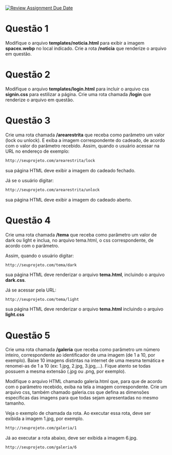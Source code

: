 [![Review Assignment Due Date](https://classroom.github.com/assets/deadline-readme-button-24ddc0f5d75046c5622901739e7c5dd533143b0c8e959d652212380cedb1ea36.svg)](https://classroom.github.com/a/-LyjDlw8)
# Questão 1

Modifique o arquivo **templates/noticia.html** para exibir a imagem **spacex.webp** no local indicado. Crie a rota **/noticia** que renderize o arquivo em questão.

# Questão 2

Modifique o arquivo **templates/login.html** para incluir o arquivo css **signin.css** para estilizar a página. Crie uma rota chamada **/login** que renderize o arquivo em questão. 

# Questão 3
Crie uma rota chamada **/arearestrita** que receba como parâmetro um valor (lock ou unlock). E exiba a imagem correspondente do cadeado, de acordo com o valor do parâmetro recebido. Assim, quando o usuário acessar na URL no endereço de exemplo:

```html
http://seuprojeto.com/arearestrita/lock
```

sua página HTML deve exibir a imagem do cadeado fechado.

Já se o usuário digitar:
```html
http://seuprojeto.com/arearestrita/unlock
```

sua página HTML deve exibir a imagem do cadeado aberto.

# Questão 4

Crie uma rota chamada **/tema** que receba como parâmetro um valor de dark ou light e inclua, no arquivo tema.html, o css correspondente, de acordo com o parâmetro.  

Assim, quando o usuário digitar:
```html
http://seuprojeto.com/tema/dark
```
sua página HTML deve renderizar o arquivo **tema.html**, incluindo o arquivo **dark.css**.

Já se acessar pela URL:
```
http://seuprojeto.com/tema/light
```
sua página HTML deve renderizar o arquivo **tema.html** incluindo o arquivo **light.css**

# Questão 5

Crie uma rota chamada **/galeria** que receba como parâmetro um número inteiro, correspondente ao identificador de uma imagem (de 1 a 10, por exemplo). Baixe 10 imagens distintas na internet de uma mesma temática e renomei-as de 1 a 10 (ex: 1.jpg, 2.jpg, 3.jpg,…). Fique atento se todas possuem a mesma extensão (.jpg ou .png, por exemplo). 

Modifique o arquivo HTML chamado galeria.html que, para que de acordo com o parâmetro recebido, exiba na tela a imagem correspondente. Crie um arquivo css, também chamado galeria.css que defina as dimensões específicas das imagens para que todas sejam apresentadas no mesmo tamanho. 

Veja o exemplo de chamada da rota. Ao executar essa rota, deve ser exibida a imagem 1.jpg, por exemplo.

```html
http://seuprojeto.com/galeria/1
```

Já ao executar a rota abaixo, deve ser exibida a imagem 6.jpg.
```html
http://seuprojeto.com/galeria/6
```